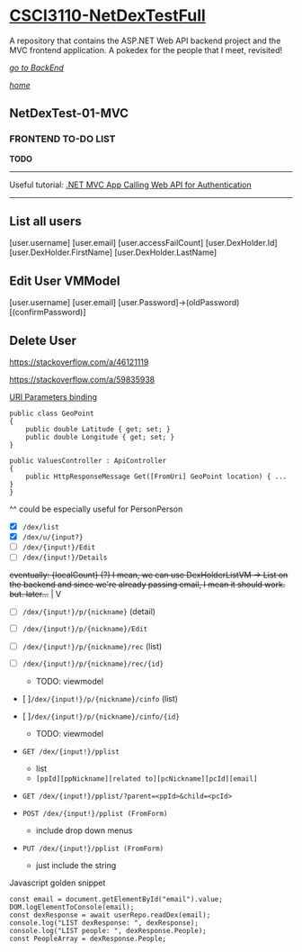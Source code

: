 # [CSCI3110-NetDexTestFull](/README.md)
 A repository that contains the  ASP.NET Web API backend project and the MVC frontend application. A pokedex for the people that I meet, revisited!

[_go to BackEnd_](./TODO.Backend.md) 

[_home_](/README.md)
## NetDexTest-01-MVC
### FRONTEND TO-DO LIST


**TODO**



----------------

Useful tutorial: [.NET MVC App Calling Web API for Authentication](https://memorycrypt.hashnode.dev/net-mvc-app-calling-web-api-for-authentication#heading-2-add-web-api-urls-in-appsettingsjson)



----------------


List all users
-----

[user.username] [user.email] [user.accessFailCount] [user.DexHolder.Id] [user.DexHolder.FirstName] [user.DexHolder.LastName]

Edit User VMModel
-----
[user.username] [user.email] [user.Password]->(oldPassword) [(confirmPassword)]


Delete User
------



https://stackoverflow.com/a/46121119


https://stackoverflow.com/a/59835938



[URI Parameters binding](https://learn.microsoft.com/en-us/aspnet/web-api/overview/formats-and-model-binding/parameter-binding-in-aspnet-web-api)
```
public class GeoPoint
{
    public double Latitude { get; set; } 
    public double Longitude { get; set; }
}

public ValuesController : ApiController
{
    public HttpResponseMessage Get([FromUri] GeoPoint location) { ... }
}
```

^^ could be especially useful for PersonPerson



- [x] `/dex/list`
- [x] `/dex/u/{input?}`
- [ ] `/dex/{input!}/Edit`
- [ ] `/dex/{input!}/Details`

 ~~eventually: {localCount} (?) I mean, we can use DexHolderListVM -> List<PersonListDexVM> on the backend and since we're already passing email, I mean it should work. but. later...~~ 
|
V
- [ ] `/dex/{input!}/p/{nickname}` (detail)


- [ ] `/dex/{input!}/p/{nickname}/Edit` 

- [ ] `/dex/{input!}/p/{nickname}/rec` (list)
- [ ] `/dex/{input!}/p/{nickname}/rec/{id}`
    - TODO: viewmodel

- [ ]`/dex/{input!}/p/{nickname}/cinfo` (list)
- [ ]`/dex/{input!}/p/{nickname}/cinfo/{id}`
     - TODO: viewmodel


- `GET /dex/{input!}/pplist`
     - list
     - `[ppId][ppNickname][related to][pcNickname][pcId][email]`

- `GET /dex/{input!}/pplist/?parent=<ppId>&child=<pcId>`

- `POST /dex/{input!}/pplist (FromForm)`
     - include drop down menus
- `PUT /dex/{input!}/pplist (FromForm)`
     - just include the string



Javascript golden snippet
```
const email = document.getElementById("email").value;
DOM.logElementToConsole(email);
const dexResponse = await userRepo.readDex(email);
console.log("LIST dexResponse: ", dexResponse);
console.log("LIST people: ", dexResponse.People);
const PeopleArray = dexResponse.People;

```